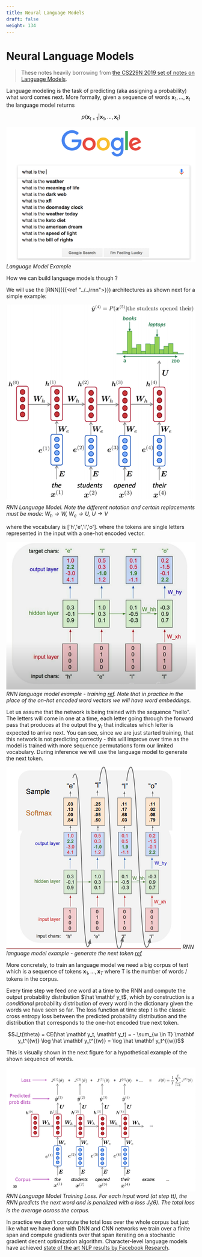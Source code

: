 ```yaml
---
title: Neural Language Models
draft: false
weight: 134
---
```


# Neural Language Models

> These notes heavily borrowing from [the CS229N 2019 set of notes on Language Models](https://web.stanford.edu/class/archive/cs/cs224n/cs224n.1194/readings/cs224n-2019-notes05-LM_RNN.pdf). 

Language modeling is the task of predicting (aka assigning a probability) what word comes next. More formally, given a sequence of words $\mathbf x_1, ..., \mathbf x_t$ the language model returns

$$p(\mathbf x_{t+1} | \mathbf x_1, ..., \mathbf x_t)$$

![language-model-google-search](images/language-model-google-search.png#center)
*Language Model Example*

How we can build language models though ?

<!-- One approach is to slide a window around the context we are interested in. 

![dnn-language-model](images/dnn-language-model.png#center)
*DNN language model - fixed sliding window around the context. The embeddings of each word (e.g. word2vec vectors) are represented by the blue layer and are being transformed via the weight matrix $\mathbf W$ to a hidden layer and from there via another transformation to a probability distribution. How do we determine the sliding window size? How to deal with the size of $\mathbf W$?* -->


We will use the [RNN]({{<ref "../../rnn">}}) architectures as shown next for a simple example:

![rnn-language-model](images/rnn-language-model-words.png#center)
_RNN Language Model. Note the different notation and certain replacements must be made: $W_h → W$, $W_e \rightarrow U$, $U → V$_

where the vocabulary is ['h','e','l','o']. where the tokens are single letters represented in the input with a one-hot encoded vector. 

![rnn-language-model](images/rnn-language-model.png#center)
*RNN language model example - training [ref](https://www.youtube.com/watch?v=6niqTuYFZLQ&t=521s). Note that in practice in the place of the on-hot encoded word vectors we will have word embeddings.*

 Let us assume that the network is being trained with the sequence "hello". The letters will come in one at a time, each letter going through the forward pass that produces at the output the $\mathbf y_t$ that indicates which letter is expected to arrive next.  You can see, since we are just started training,  that this network is not predicting correctly - this will improve over time as the model is trained with more sequence permutations form our limited vocabulary. During inference we will use the language model to generate the next token. 

![rnn-language-model-inference](images/rnn-language-model-inference.png#center)
*RNN language model example - generate the next token [ref](https://www.youtube.com/watch?v=6niqTuYFZLQ&t=521s)*

More concretely, to train an language model we need a big corpus of text which is a sequence of tokens $\mathbf x_1, ..., \mathbf x_{T}$ where T is the number of words / tokens in the corpus. 

Every time step we feed one word at a time to the RNN and compute the output probability distribution $\hat \mathbf y_t$, which by construction is a _conditional_ probability distribution of every word in the dictionary given the words we have seen so far. The loss function at time step $t$ is the classic cross entropy loss between the predicted probability distribution and the distribution that corresponds to the one-hot encoded true next token. 

$$J_t(\theta) = CE(\hat  \mathbf y_t, \mathbf y_t) = - \sum_{w \in T} \mathbf y_t^{(w)} \log \hat \mathbf y_t^{(w)} = \log \hat \mathbf y_t^{(w)}$$ 

This is visually shown in the next figure for a hypothetical example of the shown sequence of words. 

![rnn-language-model-loss](images/rnn-language-model-loss.png#center)
*RNN Language Model Training Loss. For each input word (at step t$t$), the RNN predicts the next word and is penalized with a loss $J_t(\theta)$. The total loss is the average across the corpus.*

In practice we don't compute the total loss over the whole corpus but just like what we have done with DNN and CNN networks we train over a finite span and compute gradients over that span iterating on a stochastic gradient decent optimization algorithm. Character-level language models have achieved [state of the art NLP results by Facebook Research](https://github.com/flairNLP/flair). 
